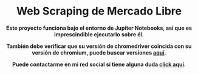 <h1 align="center"> Web Scraping de Mercado Libre </h1>

<p align="center"><strong>Este proyecto funciona bajo el entorno de Jupiter Notebooks, así que es imprescindible ejecutarlo sobre él.</strong></p>
<p align="center"><strong>También debe verificar que su versión de chromedriver coincida con su versión de chromium, puede buscar versiones <a href="https://sites.google.com/chromium.org/driver/home?authuser=0" target="_blank">aquí</a>.</strong></p>
<p align="center"><strong>Puede contactarme en mi red social si tiene alguna duda <a href="https://www.linkedin.com/in/cristianngonzalez/" target="_blank">click aquí</a>.</strong></p>

<h4><h4/>